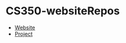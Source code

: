 # CS350-websiteRepos

* [Website](https://old-dominion-univ-cs-dept.github.io/websiteasst2-szeil/)
* [Project](https://github.com/Old-Dominion-Univ-CS-Dept/gradle-assignment-szeil)
